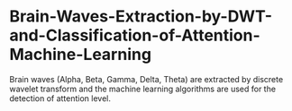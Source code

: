 # Brain-Waves-Extraction-by-DWT-and-Classification-of-Attention-Machine-Learning
Brain waves (Alpha, Beta, Gamma, Delta, Theta) are extracted by discrete wavelet transform and the machine learning algorithms are used for the detection of attention level.
